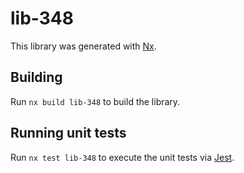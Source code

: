 # lib-348

This library was generated with [Nx](https://nx.dev).

## Building

Run `nx build lib-348` to build the library.

## Running unit tests

Run `nx test lib-348` to execute the unit tests via [Jest](https://jestjs.io).
